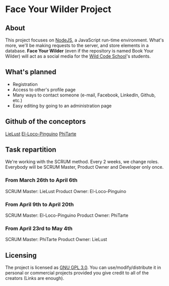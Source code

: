 # Face Your Wilder Project

## About

This project focuses on [NodeJS](https://nodejs.org/), a JavaScript run-time environment. What's more, we'll be making requests to the server, and store elements in a database.
**Face Your Wilder** (even if the repository is named Book Your Wilder) will act as a social media for the [Wild Code School](https://wildcodeschool.fr)'s students.

## What's planned

* Registration
* Access to other's profile page
* Many ways to contact someone (e-mail, Facebook, LinkedIn, Github, etc.)
* Easy editing by going to an administration page

## Github of the conceptors

[LieLust](https://github.com/LieLust)
[El-Loco-Pinguino](https://github.com/El-Loco-Pinguino)
[PhiTarte](https://github.com/PhiTarte)

## Task repartition

We're working with the SCRUM method. Every 2 weeks, we change roles. Everybody will be SCRUM Master, Product Owner and Developer only once.

### From March 26th to April 6th
SCRUM Master: LieLust
Product Owner: El-Loco-Pinguino

### From April 9th to April 20th
SCRUM Master: El-Loco-Pinguino
Product Owner: PhiTarte

### From April 23rd to May 4th
SCRUM Master: PhiTarte
Product Owner: LieLust

## Licensing

The project is licensed as [GNU GPL 3.0](https://www.gnu.org/licenses/gpl-3.0.en.html). You can use/modify/distribute it in personal or commercial projects provided you give credit to all of the creators (Links are enough).
